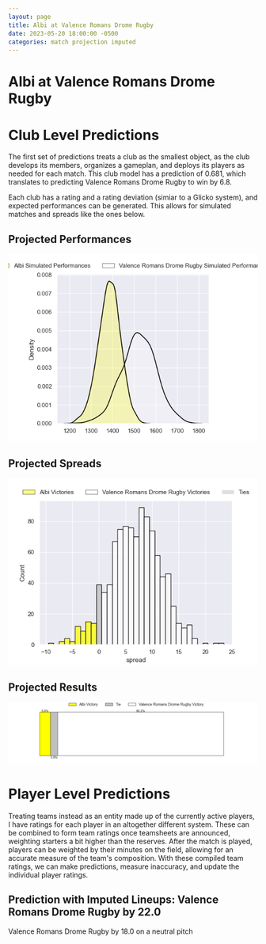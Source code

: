 ```yaml
---  
layout: page  
title: Albi at Valence Romans Drome Rugby  
date: 2023-05-20 18:00:00 -0500  
categories: match projection imputed  
---
```

# Albi at Valence Romans Drome Rugby

# Club Level Predictions


The first set of predictions treats a club as the smallest object, as the club develops its members, organizes a gameplan, and deploys its players as needed for each match. This club model has a prediction of 0.681, which translates to predicting Valence Romans Drome Rugby to win by 6.8.

Each club has a rating and a rating deviation (simiar to a Glicko system), and expected performances can be generated. This allows for simulated matches and spreads like the ones below.
## Projected Performances


![Projected Performances](plots/performances_2023-05-20-ValenceRomansDromeRugby-Albi.png)
## Projected Spreads


![Projected Spreads](plots/spreads_2023-05-20-ValenceRomansDromeRugby-Albi.png)
## Projected Results


![Projected Results](plots/resultbar_2023-05-20-ValenceRomansDromeRugby-Albi.png)
# Player Level Predictions


Treating teams instead as an entity made up of the currently active players, I have ratings for each player in an altogether different system. These can be combined to form team ratings once teamsheets are announced, weighting starters a bit higher than the reserves. After the match is played, players can be weighted by their minutes on the field, allowing for an accurate measure of the team's composition. With these compiled team ratings, we can make predictions, measure inaccuracy, and update the individual player ratings.
## Prediction with Imputed Lineups: Valence Romans Drome Rugby by 22.0


Valence Romans Drome Rugby by 18.0 on a neutral pitch

